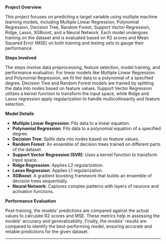 **Project Overview**

This project focuses on predicting a target variable using multiple machine learning models, including Multiple Linear Regression, Polynomial Regression, Decision Tree, Random Forest, Support Vector Regression, Ridge, Lasso, XGBoost, and a Neural Network. Each model undergoes training on the dataset and is evaluated based on R2 scores and Mean Squared Error (MSE) on both training and testing sets to gauge their performance.

**Steps Involved**

The steps involve data preprocessing, feature selection, model training, and performance evaluation. For linear models like Multiple Linear Regression and Polynomial Regression, we fit the data to a polynomial of a specified degree. Decision Tree and Random Forest models are trained by splitting the data into nodes based on feature values. Support Vector Regression utilizes a kernel function to transform the input space, while Ridge and Lasso regression apply regularization to handle multicollinearity and feature selection.

**Model Details**

- **Multiple Linear Regression**: Fits data to a linear equation.
- **Polynomial Regression**: Fits data to a polynomial equation of a specified degree.
- **Decision Tree**: Splits data into nodes based on feature values.
- **Random Forest**: An ensemble of decision trees trained on different parts of the dataset.
- **Support Vector Regression (SVR)**: Uses a kernel function to transform input space.
- **Ridge Regression**: Applies L2 regularization.
- **Lasso Regression**: Applies L1 regularization.
- **XGBoost**: A gradient boosting framework that builds an ensemble of decision trees sequentially.
- **Neural Network**: Captures complex patterns with layers of neurons and activation functions.

**Performance Evaluation**

Post-training, the models' predictions are compared against the actual values to calculate R2 scores and MSE. These metrics help in assessing the models' accuracy and generalizability. Finally, the models' results are compared to identify the best-performing model, ensuring accurate and reliable predictions for the given dataset.

---
